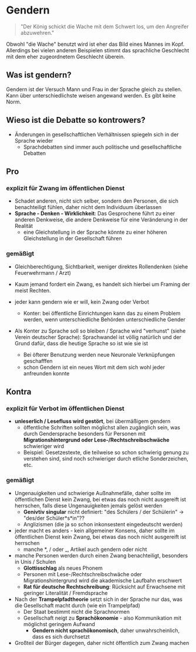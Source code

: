 # Gendern

> "Der König schickt die Wache mit dem Schwert los, um den Angreifer abzuwehren."

Obwohl "die Wache" benutzt wird ist eher das Bild eines Mannes im Kopf. Allerdings bei vielen anderen Beispielen stimmt das sprachliche Geschlecht mit dem eher zugeordnetem Geschlecht überein.

## Was ist gendern?

Gendern ist der Versuch Mann und Frau in der Sprache gleich zu stellen. Kann über unterschiedlichste weisen angewand werden. Es gibt keine Norm.

## Wieso ist die Debatte so kontrowers?

- Änderungen in gesellschaftlichen Verhältnissen spiegeln sich in der Sprache wieder
  - Sprachdebatten sind immer auch politische und gesellschaftliche Debatten

## Pro

### explizit für Zwang im öffentlichen Dienst

- Schadet anderen, nicht sich selber, sondern den Personen, die sich benachteiligt fühlen, daher nicht dem Individuum überlassen
- **Sprache - Denken - Wirklichkeit**: Das Gesprochene führt zu einer anderen Denkweise, die andere Denkweise für eine Veränderung in der Realität
  - eine Gleichstellung in der Sprache könnte zu einer höheren Gleichstellung in der Gesellschaft führen

### gemäßigt

- Gleichberechtigung, Sichtbarkeit, weniger direktes Rollendenken (siehe Feuerwehrmann / Arzt)

- Kaum jemand fordert ein Zwang, es handelt sich hierbei um Framing der meist Rechten.
- jeder kann gendern wie er will, kein Zwang oder Verbot
  - Konter: bei öffentliche Einrichtungen kann das zu einem Problem werden, wenn unterschiedliche Behörden unterschiedliche Gender
- Als Konter zu Sprache soll so bleiben / Sprache wird "verhunst" (siehe Verein deutscher Sprache): Sprachwandel ist völlig natürlich und der Grund dafür, dass die
 heutige Sprache so ist wie sie ist
  - Bei öfterer Benutzung werden neue Neuronale Verknüpfungen geschafffen
  - schon Gendern ist ein neues Wort mit dem sich wohl jeder anfreunden konnte

## Kontra 

### explizit für Verbot im öffentlichen Dienst

- **unleserlich / Lesefluss wird gestört**, bei übermäßigem gendern
	 - öffentliche Schriften sollten möglichst allen zugänglich sein, was durch Gendersprache besonders für Personen mit **Migrationshintergrund oder Lese-/Rechtschreibschwäche** schwieriger wird
	 - Beispiel: Gesetzestexte, die teilweise so schon schwierig genung zu verstehen sind, sind noch schwieriger durch etliche Sonderzeichen, etc.

### gemäßigt

- Ungenauigkeiten und schwierige Außnahmefälle, daher sollte im öffentlichen Dienst kein Zwang, bei etwas das noch nicht ausgereift ist herrschen, falls diese Ungenauigkeiten jemals gelöst werden
	 - **Genivtiv singular** nicht definiert: "des Schülers / der Schülerin" -> "des/der Schüler\*s\*in"??
	 - Anglizismen (die ja so schon inkonsestent eingedeutscht werden)
- jeder macht es anders - kein allgemeiner Konsens, daher sollte im öffentlichen Dienst kein Zwang, bei etwas das noch nicht ausgereift ist herrschen
	 - manche *, / oder _, Artikel auch gendern oder nicht
- manche Personen werden durch einen Zwang benachteiligt, besonders in Unis / Schulen
  - **Glottisschlag** als neues Phonem  
  - Personen mit Lese-/Rechtschreibschwäche oder Migrationshintergrund wird die akademische Laufbahn erschwert
  - **Rat für deutsche Rechtschreibung**: Rücksicht auf Erwachsene mit geringer Literalität / Fremdsprache
- Nach der **Trampelpfadtheorie** setzt sich in der Sprache nur das, was die Gesellschaft macht durch (wie ein Trampelpfad)
  - Der Staat bestimmt nicht die Sprachnormen
  - Gesellschaft neigt zu **Sprachökonomie** - also Kommunikation mit möglichst geringem Aufwand
    - **Gendern nicht sprachökonomisch**, daher unwahrscheinlich, dass es sich durchsetzt
- Großteil der Bürger dagegen, daher nicht öffentlich zum Zwang machen